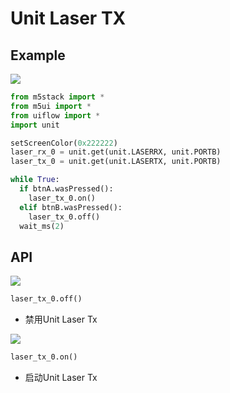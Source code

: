 # Unit Laser TX

## Example

<img class="blockly_svg" src="example.svg">

```python
from m5stack import *
from m5ui import *
from uiflow import *
import unit

setScreenColor(0x222222)
laser_rx_0 = unit.get(unit.LASERRX, unit.PORTB)
laser_tx_0 = unit.get(unit.LASERTX, unit.PORTB)

while True:
  if btnA.wasPressed():
    laser_tx_0.on()
  elif btnB.wasPressed():
    laser_tx_0.off()
  wait_ms(2)
```

## API

<img class="blockly_svg" src="https://m5stack.oss-cn-shenzhen.aliyuncs.com/resource/docs/static/assets/img/uiflow/blockly/unit/laser_tx/uiflow_block_lasertx_off.svg">

```python
laser_tx_0.off()
```

- 禁用Unit Laser Tx

<img class="blockly_svg" src="https://m5stack.oss-cn-shenzhen.aliyuncs.com/resource/docs/static/assets/img/uiflow/blockly/unit/laser_tx/uiflow_block_lasertx_on.svg">

```python
laser_tx_0.on()
```

- 启动Unit Laser Tx


